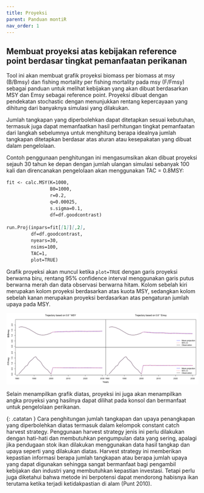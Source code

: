 ```yaml
---
title: Proyeksi
parent: Panduan montiR
nav_order: 1
---
```



## Membuat proyeksi atas kebijakan reference point berdasar tingkat pemanfaatan perikanan

Tool ini akan membuat grafik proyeksi biomass per biomass at msy (B/Bmsy) dan fishing mortality per fishing mortality pada msy (F/Fmsy) sebagai panduan untuk melihat kebijakan yang akan dibuat berdasarkan MSY dan Emsy sebagai reference point. Proyeksi dibuat dengan pendekatan stochastic dengan menunjukkan rentang kepercayaan yang dihitung dari banyaknya simulasi yang dilakukan.

Jumlah tangkapan yang diperbolehkan dapat ditetapkan sesuai kebutuhan, termasuk juga dapat memanfaatkan hasil perhitungan tingkat pemanfaatan dari langkah sebelumnya untuk menghitung berapa idealnya jumlah tangkapan ditetapkan berdasar atas aturan atau kesepakatan yang dibuat dalam pengelolaan.

Contoh penggunaan penghitungan ini mengasumsikan akan dibuat proyeksi sejauh 30 tahun ke depan dengan jumlah ulangan simulasi sebanyak 100 kali dan direncanakan pengelolaan akan menggunakan TAC = 0.8MSY:
```markdown
fit <- calc.MSY(K=1000,
                B0=1000,
                r=0.2,
                q=0.00025,
                s.sigma=0.1,
                df=df.goodcontrast)

run.Proj(inpars=fit[[1]][,2],
         df=df.goodcontrast,
         nyears=30,
         nsims=100,
         TAC=1,
         plot=TRUE)
```

Grafik proyeksi akan muncul ketika `plot=TRUE` dengan garis proyeksi berwarna biru, rentang 95% confidence interval menggunakan garis putus berwarna merah dan data observasi berwarna hitam. Kolom sebelah kiri merupakan kolom proyeksi berdasarkan atas kuota MSY, sedangkan kolom sebelah kanan merupakan proyeksi berdasarkan atas pengaturan jumlah upaya pada MSY.

![Perbandingan fitting dari data Observation dan Estimation](/img/img_goodcontrastproyeksi.png)

Selain menampilkan grafik diatas, proyeksi ini juga akan menampilkan angka proyeksi yang hasilnya dapat dilihat pada konsol dan bermanfaat untuk pengelolaan perikanan.

{: .catatan }
Cara penghitungan jumlah tangkapan dan upaya penangkapan yang diperbolehkan diatas termasuk dalam kelompok constant catch harvest strategy. Penggunaan harvest strategy jenis ini perlu dilakukan dengan hati-hati dan membutuhkan pengumpulan data yang sering, apalagi jika pendugaan stok ikan dilakukan menggunakan data hasil tangkap dan upaya seperti yang dilakukan diatas. Harvest strategy ini memberikan kepastian informasi berapa jumlah tangkapan atau berapa jumlah upaya yang dapat digunakan sehingga sangat bermanfaat bagi pengambil kebijakan dan industri yang membutuhkan kepastian investasi. Tetapi perlu juga diketahui bahwa metode ini berpotensi dapat mendorong habisnya ikan terutama ketika terjadi ketidakpastian di alam (Punt 2010).
